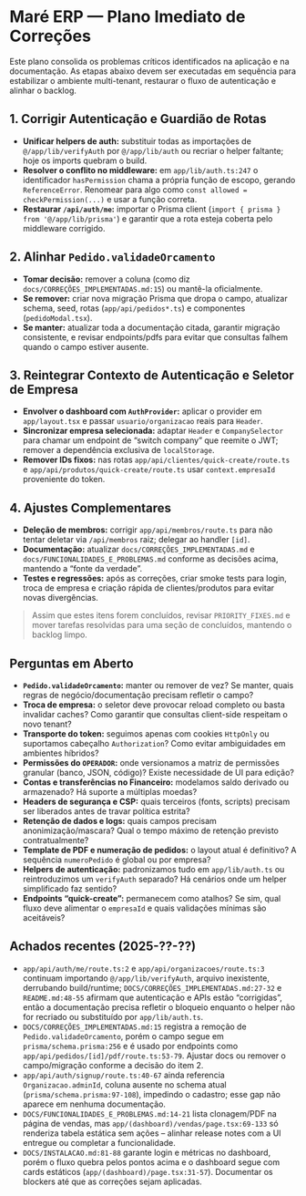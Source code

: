 # Maré ERP — Plano Imediato de Correções

Este plano consolida os problemas críticos identificados na aplicação e na documentação. As etapas abaixo devem ser executadas em sequência para estabilizar o ambiente multi-tenant, restaurar o fluxo de autenticação e alinhar o backlog.

## 1. Corrigir Autenticação e Guardião de Rotas

- **Unificar helpers de auth:** substituir todas as importações de `@/app/lib/verifyAuth` por `@/app/lib/auth` ou recriar o helper faltante; hoje os imports quebram o build.
- **Resolver o conflito no middleware:** em `app/lib/auth.ts:247` o identificador `hasPermission` chama a própria função de escopo, gerando `ReferenceError`. Renomear para algo como `const allowed = checkPermission(...)` e usar a função correta.
- **Restaurar `/api/auth/me`:** importar o Prisma client (`import { prisma } from '@/app/lib/prisma'`) e garantir que a rota esteja coberta pelo middleware corrigido.

## 2. Alinhar `Pedido.validadeOrcamento`

- **Tomar decisão:** remover a coluna (como diz `docs/CORREÇÕES_IMPLEMENTADAS.md:15`) ou mantê-la oficialmente.
- **Se remover:** criar nova migração Prisma que dropa o campo, atualizar schema, seed, rotas (`app/api/pedidos*.ts`) e componentes (`pedidoModal.tsx`).
- **Se manter:** atualizar toda a documentação citada, garantir migração consistente, e revisar endpoints/pdfs para evitar que consultas falhem quando o campo estiver ausente.

## 3. Reintegrar Contexto de Autenticação e Seletor de Empresa

- **Envolver o dashboard com `AuthProvider`:** aplicar o provider em `app/layout.tsx` e passar `usuario/organizacao` reais para `Header`.
- **Sincronizar empresa selecionada:** adaptar `Header` e `CompanySelector` para chamar um endpoint de “switch company” que reemite o JWT; remover a dependência exclusiva de `localStorage`.
- **Remover IDs fixos:** nas rotas `app/api/clientes/quick-create/route.ts` e `app/api/produtos/quick-create/route.ts` usar `context.empresaId` proveniente do token.

## 4. Ajustes Complementares

- **Deleção de membros:** corrigir `app/api/membros/route.ts` para não tentar deletar via `/api/membros` raiz; delegar ao handler `[id]`.
- **Documentação:** atualizar `docs/CORREÇÕES_IMPLEMENTADAS.md` e `docs/FUNCIONALIDADES_E_PROBLEMAS.md` conforme as decisões acima, mantendo a “fonte da verdade”.
- **Testes e regressões:** após as correções, criar smoke tests para login, troca de empresa e criação rápida de clientes/produtos para evitar novas divergências.

> Assim que estes itens forem concluídos, revisar `PRIORITY_FIXES.md` e mover tarefas resolvidas para uma seção de concluídos, mantendo o backlog limpo.

## Perguntas em Aberto

- **`Pedido.validadeOrcamento`:** manter ou remover de vez? Se manter, quais regras de negócio/documentação precisam refletir o campo?
- **Troca de empresa:** o seletor deve provocar reload completo ou basta invalidar caches? Como garantir que consultas client-side respeitam o novo tenant?
- **Transporte do token:** seguimos apenas com cookies `HttpOnly` ou suportamos cabeçalho `Authorization`? Como evitar ambiguidades em ambientes híbridos?
- **Permissões do `OPERADOR`:** onde versionamos a matriz de permissões granular (banco, JSON, código)? Existe necessidade de UI para edição?
- **Contas e transferências no Financeiro:** modelamos saldo derivado ou armazenado? Há suporte a múltiplas moedas?
- **Headers de segurança e CSP:** quais terceiros (fonts, scripts) precisam ser liberados antes de travar política estrita?
- **Retenção de dados e logs:** quais campos precisam anonimização/mascara? Qual o tempo máximo de retenção previsto contratualmente?
- **Template de PDF e numeração de pedidos:** o layout atual é definitivo? A sequência `numeroPedido` é global ou por empresa?
- **Helpers de autenticação:** padronizamos tudo em `app/lib/auth.ts` ou reintroduzimos um `verifyAuth` separado? Há cenários onde um helper simplificado faz sentido?
- **Endpoints “quick-create”:** permanecem como atalhos? Se sim, qual fluxo deve alimentar o `empresaId` e quais validações mínimas são aceitáveis?

## Achados recentes (2025-??-??)

- `app/api/auth/me/route.ts:2` e `app/api/organizacoes/route.ts:3` continuam importando `@/app/lib/verifyAuth`, arquivo inexistente, derrubando build/runtime; `DOCS/CORREÇÕES_IMPLEMENTADAS.md:27-32` e `README.md:48-55` afirmam que autenticação e APIs estão “corrigidas”, então a documentação precisa refletir o bloqueio enquanto o helper não for recriado ou substituído por `app/lib/auth.ts`.
- `DOCS/CORREÇÕES_IMPLEMENTADAS.md:15` registra a remoção de `Pedido.validadeOrcamento`, porém o campo segue em `prisma/schema.prisma:256` e é usado por endpoints como `app/api/pedidos/[id]/pdf/route.ts:53-79`. Ajustar docs ou remover o campo/migração conforme a decisão do item 2.
- `app/api/auth/signup/route.ts:40-67` ainda referencia `Organizacao.adminId`, coluna ausente no schema atual (`prisma/schema.prisma:97-108`), impedindo o cadastro; esse gap não aparece em nenhuma documentação.
- `DOCS/FUNCIONALIDADES_E_PROBLEMAS.md:14-21` lista clonagem/PDF na página de vendas, mas `app/(dashboard)/vendas/page.tsx:69-133` só renderiza tabela estática sem ações – alinhar release notes com a UI entregue ou completar a funcionalidade.
- `DOCS/INSTALACAO.md:81-88` garante login e métricas no dashboard, porém o fluxo quebra pelos pontos acima e o dashboard segue com cards estáticos (`app/(dashboard)/page.tsx:31-57`). Documentar os blockers até que as correções sejam aplicadas.
